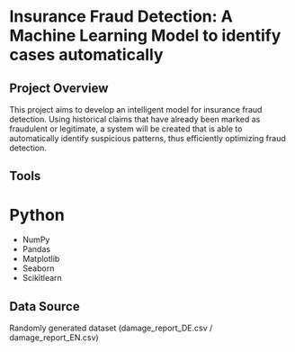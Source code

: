 # Insurance Fraud Detection: A Machine Learning Model to identify cases automatically

## Project Overview
This project aims to develop an intelligent model for insurance fraud detection. Using historical claims that have already been marked as fraudulent or legitimate, a system will be created that is able to automatically identify suspicious patterns, thus efficiently optimizing fraud detection.

## Tools
# Python
- NumPy
- Pandas
- Matplotlib
- Seaborn
- Scikitlearn

## Data Source
Randomly generated dataset (damage_report_DE.csv / damage_report_EN.csv)
